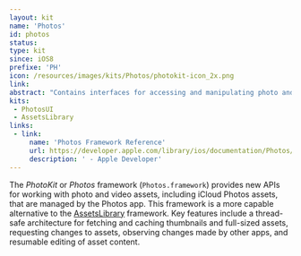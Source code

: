 ```yaml
---
layout: kit
name: 'Photos'
id: photos
status: 
type: kit
since: iOS8
prefixe: 'PH'
icon: /resources/images/kits/Photos/photokit-icon_2x.png
link: 
abstract: "Contains interfaces for accessing and manipulating photo and videos."
kits:
 - PhotosUI
 - AssetsLibrary
links:
 - link:
     name: 'Photos Framework Reference'
     url: https://developer.apple.com/library/ios/documentation/Photos/Reference/Photos_Framework/index.html#//apple_ref/doc/uid/TP40014408
     description: ' - Apple Developer'
---
```


The *PhotoKit* or *Photos* framework (`Photos.framework`) provides new APIs for working with photo and video assets, including iCloud Photos assets, that are managed by the Photos app. This framework is a more capable alternative to the [AssetsLibrary](/AssetsLibrary) framework. Key features include a thread-safe architecture for fetching and caching thumbnails and full-sized assets, requesting changes to assets, observing changes made by other apps, and resumable editing of asset content.

